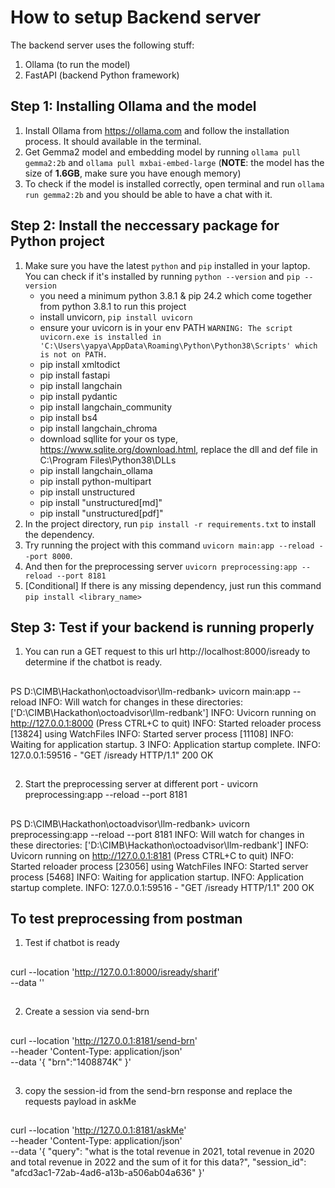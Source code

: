 # How to setup Backend server

The backend server uses the following stuff:

1. Ollama (to run the model)
2. FastAPI (backend Python framework)

## Step 1: Installing Ollama and the model

1. Install Ollama from https://ollama.com and follow the installation process. It should available in the terminal.
2. Get Gemma2 model and embedding model by running `ollama pull gemma2:2b` and `ollama pull mxbai-embed-large` (**NOTE**: the model has the size of **1.6GB**, make sure you have enough memory)
3. To check if the model is installed correctly, open terminal and run `ollama run gemma2:2b` and you should be able to have a chat with it.

## Step 2: Install the neccessary package for Python project

1. Make sure you have the latest `python` and `pip` installed in your laptop. You can check if it's installed by running `python --version` and `pip --version`
   - you need a minimum python 3.8.1 & pip 24.2 which come together from python 3.8.1 to run this project
   - install unvicorn, `pip install uvicorn`
   - ensure your uvicorn is in your env PATH
     `WARNING: The script uvicorn.exe is installed in 'C:\Users\yapya\AppData\Roaming\Python\Python38\Scripts' which is not on PATH.`
   - pip install xmltodict
   - pip install fastapi
   - pip install langchain
   - pip install pydantic
   - pip install langchain_community
   - pip install bs4
   - pip install langchain_chroma
   - download sqllite for your os type, https://www.sqlite.org/download.html, replace the dll and def file in C:\Program Files\Python38\DLLs
   - pip install langchain_ollama
   - pip install python-multipart
   - pip install unstructured
   - pip install "unstructured[md]"
   - pip install "unstructured[pdf]"
2. In the project directory, run `pip install -r requirements.txt` to install the dependency.
3. Try running the project with this command `uvicorn main:app --reload --port 8000`.
4. And then for the preprocessing server `uvicorn preprocessing:app --reload --port 8181`
5. [Conditional] If there is any missing dependency, just run this command `pip install <library_name>`

## Step 3: Test if your backend is running properly

1. You can run a GET request to this url http://localhost:8000/isready to determine if the chatbot is ready.

##

PS D:\CIMB\Hackathon\octoadvisor\llm-redbank> uvicorn main:app --reload
INFO: Will watch for changes in these directories: ['D:\\CIMB\\Hackathon\\octoadvisor\\llm-redbank']
INFO: Uvicorn running on http://127.0.0.1:8000 (Press CTRL+C to quit)
INFO: Started reloader process [13824] using WatchFiles
INFO: Started server process [11108]
INFO: Waiting for application startup.
3
INFO: Application startup complete.
INFO: 127.0.0.1:59516 - "GET /isready HTTP/1.1" 200 OK

##

2. Start the preprocessing server at different port - uvicorn preprocessing:app --reload --port 8181

##

PS D:\CIMB\Hackathon\octoadvisor\llm-redbank> uvicorn preprocessing:app --reload --port 8181
INFO: Will watch for changes in these directories: ['D:\\CIMB\\Hackathon\\octoadvisor\\llm-redbank']
INFO: Uvicorn running on http://127.0.0.1:8181 (Press CTRL+C to quit)
INFO: Started reloader process [23056] using WatchFiles
INFO: Started server process [5468]
INFO: Waiting for application startup.
INFO: Application startup complete.
INFO: 127.0.0.1:59516 - "GET /isready HTTP/1.1" 200 OK

##



## To test preprocessing from postman
1. Test if chatbot is ready

##
curl --location 'http://127.0.0.1:8000/isready/sharif' \
--data ''
##

2. Create a session via send-brn

##
curl --location 'http://127.0.0.1:8181/send-brn' \
--header 'Content-Type: application/json' \
--data '{
    "brn":"1408874K"
}'
##

3. copy the session-id from the send-brn response  and replace the requests payload in askMe

##
curl --location 'http://127.0.0.1:8181/askMe' \
--header 'Content-Type: application/json' \
--data '{
    "query": "what is the total revenue in 2021, total revenue in 2020 and total revenue in 2022 and the sum of it for this data?",
    "session_id": "afcd3ac1-72ab-4ad6-a13b-a506ab04a636"
}'
##